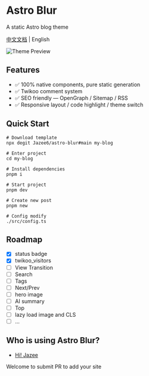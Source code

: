 # Astro Blur

A static Astro blog theme

[中文文档](./README.md) | English

![Theme Preview](https://blog-cdn.jaze.top/2024/07/6e7813e44dad9a35be6c42b2c2e4eb53.webp)

## Features

- ✅ 100% native components, pure static generation
- ✅ Twikoo comment system
- ✅ SEO friendly — OpenGraph / Sitemap / RSS
- ✅ Responsive layout / code highlight / theme switch

## Quick Start

```shell
# Download template
npx degit Jazee6/astro-blur#main my-blog

# Enter project
cd my-blog

# Install dependencies
pnpm i

# Start project
pnpm dev

# Create new post
pnpm new

# Config modify
./src/config.ts
```

## Roadmap

- [x] status badge
- [x] twikoo_visitors
- [ ] View Transition
- [ ] Search
- [ ] Tags
- [ ] Next/Prev
- [ ] hero image
- [ ] AI summary
- [ ] Top
- [ ] lazy load image and CLS
- [ ] ...

## Who is using Astro Blur?

- [Hi! Jazee](https://jaze.top)

Welcome to submit PR to add your site
